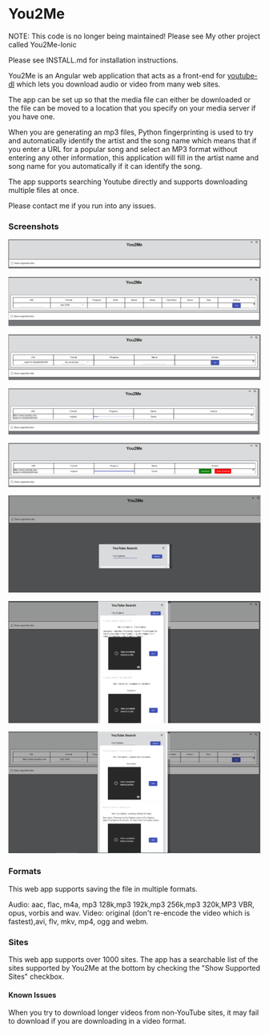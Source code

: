 # You2Me 

NOTE: This code is no longer being maintained! Please see My other project called You2Me-Ionic

Please see INSTALL.md for installation instructions.

 You2Me is an Angular web application that acts as a front-end for [youtube-dl](https://rg3.github.io/youtube-dl/) which lets you download audio or video from many web sites. 

The app can be set up so that the media file can either be downloaded or the file can be moved to a location that you specify on your media server if you have one. 

When you are generating an mp3 files, Python fingerprinting is used to try and automatically identify the artist and the song name which means that if you enter a URL for a popular song and select an MP3 format without entering any other information, this application will fill in the artist name and song name for you automatically if it can identify the song.

The app supports searching Youtube directly and supports downloading multiple files at once. 

Please contact me if you run into any issues.

### Screenshots

![Screenshot1](https://raw.githubusercontent.com/SegiH/You2Me/master/screenshots/Screenshot1.png)

![Screenshot2](https://raw.githubusercontent.com/SegiH/You2Me/master/screenshots/Screenshot2.png)

![Screenshot3](https://raw.githubusercontent.com/SegiH/You2Me/master/screenshots/Screenshot3.png)

![Screenshot4](https://raw.githubusercontent.com/SegiH/You2Me/master/screenshots/Screenshot4.png)

![Screenshot5](https://raw.githubusercontent.com/SegiH/You2Me/master/screenshots/Screenshot5.png)

![Screenshot6](https://raw.githubusercontent.com/SegiH/You2Me/master/screenshots/Screenshot6.png)

![Screenshot7](https://raw.githubusercontent.com/SegiH/You2Me/master/screenshots/Screenshot7.png)

![Screenshot8](https://raw.githubusercontent.com/SegiH/You2Me/master/screenshots/Screenshot8.png)


### Formats
This web app supports saving the file in multiple formats.

Audio: aac, flac, m4a, mp3 128k,mp3 192k,mp3 256k,mp3 320k,MP3 VBR, opus, vorbis and wav.
Video: original (don't re-encode the video which is fastest),avi, flv, mkv, mp4, ogg and webm.

### Sites
This web app supports over 1000 sites. The app has a searchable list of the sites supported by You2Me at 
the bottom by checking the "Show Supported Sites" checkbox.

#### Known Issues
When you try to download longer videos from non-YouTube sites, it may fail to download if you are downloading in a video format.
